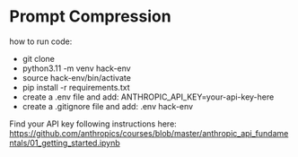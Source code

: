 # Prompt Compression

how to run code:
- git clone <link>
- python3.11 -m venv hack-env
- source hack-env/bin/activate
- pip install -r requirements.txt
- create a .env file and add: 
    ANTHROPIC_API_KEY=your-api-key-here
- create a .gitignore file and add:
    .env
    hack-env

Find your API key following instructions here: https://github.com/anthropics/courses/blob/master/anthropic_api_fundamentals/01_getting_started.ipynb
